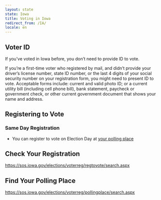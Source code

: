 ```yaml
---
layout: state
state: Iowa
title: Voting in Iowa
redirect_from: /IA/
locale: en
---
```


## Voter ID

If you've voted in Iowa before, you don’t need to provide ID to vote.

If you’re a first-time voter who registered by mail, and didn’t provide your driver’s license number, state ID number, or the last 4 digits of your social security number on your registration form, you might need to present ID to vote.  Acceptable forms include: current and valid photo ID; or a current utility bill (including cell phone bill), bank statement, paycheck or government check, or other current government document that shows your name and address.

## Registering to Vote

### Same Day Registration
* You can register to vote on Election Day at [your polling place](https://gttp.votinginfoproject.org)

## Check Your Registration

<https://sos.iowa.gov/elections/voterreg/regtovote/search.aspx>

## Find Your Polling Place

<https://sos.iowa.gov/elections/voterreg/pollingplace/search.aspx>
